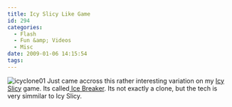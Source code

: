 ```yaml
---
title: Icy Slicy Like Game
id: 294
categories:
  - Flash
  - Fun &amp; Videos
  - Misc
date: 2009-01-06 14:15:54
tags:
---
```


![icyclone01](https://mikecann.co.uk/wp-content/uploads/2009/01/icyclone01.png "icyclone01")
Just came accross this rather interesting variation on my [Icy Slicy](https://www.mikecann.co.uk/?p=255) game. Its called[ Ice Breaker](https://www.nitrome.com/games/icebreaker/). Its not exactly a clone, but the tech is very simmilar to Icy Slicy.